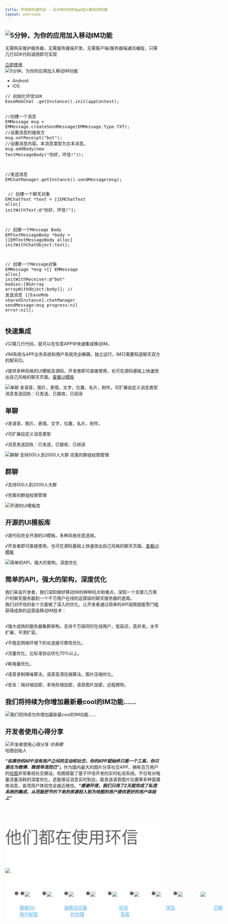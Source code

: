 ```yaml
---
title: 环信即时通讯云 - 五分钟为你的App加入移动IM功能
layout: overview
---
```

<style>
.anli1 dl dd a { color:#51ADED; border-bottom:2px solid #EAEAEA;}
.anli1 dl dd a:hover { border-bottom:2px solid #7c7c7c;}
.anli {color:#666; font-size:36px; height:312px;  width:100%; background:#FFF; font-weight:normal; margin:0 auto; background:none repeat scroll 0 0 #fff;}
.anli1 { margin: 0px auto; width:990px;}
.anli1 h2 {font-weight:normal;}
.anli1 img { margin-top:25px;}
</style>

<div class="wrap_bd">
  <div class="wrap_switch im_wrap">
    <div class="w990">
      <div class="im_hd">
        <div class="im_left">
          <h2><img alt="5分钟，为你的应用加入移动IM功能" src="img/index_banner_left.png"></h2>
          <p>无需购买维护服务器，无需服务器端开发，无需客户端/服务器端通讯编程，只需几行SDK代码调用即可实现</p>
          <a class="free_btn" href="https://console.easemob.com?comeFrom=easemobHome" target="_parent">立即使用</a>
        </div>
        <div class="im_right"><img alt="5分钟，为你的应用加入移动IM功能" src="/img/index_banner_right.jpg"></div>
        <em></em>
      </div>
    </div>
  </div>

  <div class="im_default_bg white_bg">
    <div id="container">
      <div class="tabs_menu">
        <div class="tabs_code">
          <ul class="tabs">
            <li class="selected">
              <span class="android">Android</span>
            </li>
            <li>
              <span class="ios">iOS</span>
            </li>
          </ul>
          <div class="clearfix"></div>
          <div class="tabs-con">
            <div class="selected">
              <pre>
<span class="sc">// 初始化环信SDK</span>
<span class="sb">EaseMobChat</span> .getInstance().init(appContext);</span>

<span class="sc">//创建一个消息</span>
<span class="sb">EMMessage</span> msg = <span class="sb">EMMessage</span>.createSendMessage(<span class="sb">EMMessage.Type.TXT</span>);</span>
<span class="sc">//设置消息的接收方</span>
msg.setReceipt(<span class="sr">"bot"</span>);
<span class="sc">//设置消息内容。本消息类型为文本消息。</span>
msg.addBody(new <span class="sb">TextMessageBody</span>(<span class="sr">"你好，环信!"</span>)</span>);

<span class="sc">//发送消息</span>
<span class="sb"><span class="sb">EMChatManager</span>.getInstance().sendMessage(msg);</span>
              </pre>
            </div>
            <div>
              <pre>
<span class="sc">// 创建一个聊天对象</span>
<span class="sb">EMChatText</span> *text = [[<span class="sb">EMChatText alloc</span>]<span class="sb"> initWithText:<span class="sr">@"你好，环信!"</span></span>];</span>

<span class="sc">// 创建一个Message Body</span>
<span class="sb">EMTextMessageBody</span> *body = [[<span class="sb">EMTextMessageBody alloc</span>]<span class="sb"> initWithChatObject:</span>text];</span>

<span class="sc">// 创建一个Message对象</span>
<span class="sb">EMMessage</span> *msg =[[ <span class="sb">EMMessage alloc</span>]<span class="sb"> initWithReceiver:<span class="sr">@"bot"</span> bodies</span>:[<span class="sb">NSArray arrayWithObject</span>:body]];</span>
<span class="sc">// 发送消息</span>
[[<span class="sb">EaseMob sharedInstance</span>].<span class="sb">chatManager sendMessage</span>:msg <span class="sb">progress</span>:nil <span class="sb">error</span>:nil];
              </pre>
            </div>
          </div>
        </div>
      </div>
      <div class="tabs_info">
        <h2>快速集成</h2>
        <p><span>√</span>只需几行代码，就可以在任意APP中快速集成移动IM。</p>
        <p><span>√</span>IM系统与APP业务系统和用户系统完全解耦，独立运行，IM只需要知道聊天双方的聊天ID。</p>
        <p><span>√</span>提供多种风格的UI模板及源码，开发者即可直接使用，也可在源码基础上快速改出自己风格的聊天页面。<a class="info_details" href="http://developer.easemob.com/docs/emchat/ui.html" target="_blank">查看UI模板</a></p>
      </div>
      <!-- 切换效果 Strat -->
      <script type="text/javascript">
        $(document).ready(function() {
          $(".tabs li").click(function() {
            $(this).addClass("selected");
            $(this).siblings().removeClass("selected");
            var $dangqian = $(".tabs-con div").eq($(".tabs li").index(this));
            $dangqian.addClass("selected");
            $dangqian.siblings().removeClass("selected");
          });
        });
      </script>
    </div>
  </div>
  <div class="clearfix"></div>
  <div class="im_default_bg">
    <div id="container" class="chat_pic">
      <img src="/img/index_chat_01.png" alt="单聊 发语音，图片，表情，文字，位置，名片，附件。可扩展自定义消息类型消息发送回执：已发送，已接收，已阅读">
      <div class="txt">
        <h2>单聊</h2>
        <p><span>√</span>发语音，图片，表情，文字，位置，名片，附件。</p>
        <p><span>√</span>可扩展自定义消息类型</p>
        <p><span>√</span>消息发送回执：已发送，已接收，已阅读</p>
      </div>
    </div>
  </div>
  <div class="clearfix"></div>
  <div class="im_default_bg white_bg">
    <div id="container" class="chat_pic_01">
      <img src="/img/index_chat_02.png" alt="群聊 支持500人到2000人大群 完善的群组权限管理">
      <div class="txt">
        <h2>群聊</h2>
        <p><span>√</span>支持500人到2000人大群</p>
        <p><span>√</span>完善的群组权限管理</p>
      </div>
    </div>
  </div>
  <div class="clearfix"></div>
  <div class="im_default_bg">
    <div id="container" class="chat_pic_06">
      <img src="/img/index_chat_06.png" alt="开源的UI模板库">
      <div class="txt">
        <h2>开源的UI模板库</h2>
        <p><span>√</span>源代码完全开源的UI模板。多种风格任意选择。</p>
        <p><span>√</span>开发者即可直接使用，也可在源码基础上快速改出自己风格的聊天页面。<a class="info_details" href="http://developer.easemob.com/docs/emchat/ui.html" target="_blank">查看UI模板</a>
        </p>
      </div>
    </div>
  </div>
  <div class="clearfix"></div>
  <div class="im_default_bg white_bg">
    <div id="container" class="chat_pic_02">
      <img src="/img/index_chat_03.png" alt="简单的API，强大的架构，深度优化">
      <div class="txt">
        <h2>简单的API，强大的架构，深度优化</h2>
        <p style="padding-left:0;">我们来自开发者，我们深知做好移动IM的种种坑点和难点，深知一个支撑几万用户的聊天服务器到一个千万用户在线的运营级的聊天服务器的差距。<br />
          我们对环信的各个方面做了深入的优化，让开发者通过简单的API调用就能零门槛获得成熟的运营级移动IM技术：<br /><br /></p>
        <p><span>√</span>强大成熟的服务器集群架构，支持千万级同时在线用户，低延迟，高并发，水平扩展，平滑扩容。</p>
        <p><span>√</span>不稳定网络环境下的长连接可靠性优化。</p>
        <p><span>√</span>流量优化，比标准协议优化70%以上。</p>
        <p><span>√</span>耗电量优化。</p>
        <p><span>√</span>语音录制降噪算法，语音高清压缩算法，图片压缩优化。</p>
        <p><span>√</span>安全：端对端加密，本地存储加密，语音图片加密，远程擦除。</p>
      </div>
    </div>
  </div>
  <div class="clearfix"></div>
  <div class="im_default_bg">
    <div id="container" class="chat_pic_03">
      <div class="txt">
        <h2>我们将持续为你增加最新最cool的IM功能……</h2>
        <img src="/img/index_chat_04.png" alt="我们将持续为你增加最新最cool的IM功能……">
      </div>
    </div>
  </div>
  <div class="clearfix"></div>
  <div class="im_default_bg white_bg">
    <div id="container" class="chat_pic_05">
      <h2>开发者使用心得分享</h2>
      <div class="share_head">
        <img src="/img/index_head_01.png" alt="开发者使用心得分享">
        <span>
          <em>伏英娜</em><br/>
          哈图创始人
        </span>
      </div>
      <div class="txt">
        <p><span class="colon_up"></span><i><strong>“如果你的APP没有用户之间的互动和社交，你的APP就始终只是一个工具，你只是在为微博、微信导流而已”。</strong></i>作为国内最大的图片分享社交APP，拥有百万用户的<a class="info_details" href="http://www.appmagics.cn/" target="_blank">哈图</a>非常重视社交建设。哈图搭载了基于环信开发的实时私信系统。不仅有对电量流量消耗的深度优化，还能保证消息实时到达，能发送语音图片位置等多种富媒体消息，各项用户体验完全接近微信。<i><strong>“感谢环信，我们只用了2天就完成了私信系统的集成，从而能把节约下来的资源投入到为哈图的用户提供更好的用户体验上”</strong></i><span class="colon_down"></span></p>
      </div>
    </div>
  </div>
<div class="anli">
   <div class="anli1">
  	<h2>他们都在使用环信</h2>
    <img src="../img/xian.png" style=" margin-top:20px;">
    <ul style=" width:990px;">
    	<li style="float:left;"><a href="http://www.qingting.fm/#/recommend"  target="_black" style="color:#828187; font-size:15px; font-family:'宋体'; padding-left:3px;"><img src="../img/qt.png"></a></li>
        <li style="float:left; padding-left:55px;"><a href="http://cn.dolphin.com/" target="_black" style="color:#828187; font-size:15px; font-family:'宋体';"><img src="../img/hte.png"></a></li>
        <li style="float:left; padding-left:55px;"><a href="https://itunes.apple.com/cn/app/ce-ce-ce-shi-shen-qi!-xing/id756771906?mt=8" target="_black" style="color:#828187; font-size:15px; font-family:'宋体';"><img src="../img/cc.png"></a></li>
        <li style="float:left; padding-left:55px;"><a href="http://m.qiuying.com/" target="_black" style="color:#828187; font-size:15px; font-family:'宋体';"><img src="../img/qy.png"></a></li>
        <li style="float:left; padding-left:55px;"><a href="http://ibeiliao.com/" target="_black" style="color:#828187; font-size:15px; font-family:'宋体';"><img src="../img/bl.png"></a></li>
        <li style="float:left; padding-left:55px;"><a href="http://www.appmagics.com/" target="_black" style="color:#828187; font-size:15px; font-family:'宋体';" ><img src="../img/ht.png"></a></li>
        <li style="float:left; padding-left:55px;"><a href="http://www.xiaoneimimi.com/" target="_black" style="color:#828187; font-size:15px; font-family:'宋体';"><img src="../img/xn.png"></a></li>
        <li style="float:left; padding-left:55px;"><a href="https://itunes.apple.com/cn/app/shi-shang-mao-re-men-fa-xing./id673935108?l=zh&ls=1&mt=8" style="color:#828187; font-size:15px; font-family:'宋体';" target="_black"><img src="../img/ssm.png"></a></li>
        <li style="float:left; padding-left:55px;"><a href="http://www.tuotuo.im" style="color:#828187; font-size:15px; font-family:'宋体';" target="_black"><img src="../img/tt.png" style="padding-left:3px;"></a></li>
    </ul>
    <dl style="width:990px;; float:left; font-size:15px; a:hover:#039; padding-left:7px;">
    	<dd style=" float:left; margin-right:55px;"><a href="http://www.qingting.fm/#/recommend" target="_black">蜻蜓fm</a></dd>
        <dd style=" float:left; margin-right:63px;"><a href="http://cn.dolphin.com/" target="_black" >海豚浏览器</a></dd>
        <dd style=" float:left; margin-right:83px;"><a href="https://itunes.apple.com/cn/app/ce-ce-ce-shi-shen-qi!-xing/id756771906?mt=8" target="_black">测测</a></dd>
        <dd style=" float:left; margin-right:85px;"><a href="http://m.qiuying.com/" target="_black">求应</a></dd>
        <dd style=" float:left; margin-right:87px;"><a href="http://ibeiliao.com/" target="_black">贝聊</a></dd>
        <dd style=" float:left; margin-right:72px;"><a href="http://www.appmagics.com/" target="_black">哈图</a></dd>
        <dd style=" float:left; margin-right:65px;"><a href="http://www.xiaoneimimi.com/" target="_black">校内秘密</a></dd>
        <dd style=" float:left; margin-right:78px;"><a href="https://itunes.apple.com/cn/app/shi-shang-mao-re-men-fa-xing./id673935108?l=zh&ls=1&mt=8" target="_black">时尚猫</a></dd>
        <dd style=" float:left;"><a href="http://www.tuotuo.im" target="_black">拓拓</a></dd>
    </dl>
    <ul style=" width:990px;">
    	
        <li style="float:left;"><a href="http://www.pandabus.cn" style="color:#828187; font-size:15px; font-family:'宋体';" target="_black"><img src="../img/xm.png"></a></li>
        <li style="float:left; padding-left:55px;"><a href="http://www.pgyer.com/nh0N" style="color:#828187; font-size:15px; font-family:'宋体';" target="_black"><img src="../img/hm.png" style="padding-left:3px;"></a></li>
        <li style="float:left; padding-left:55px;"><a href="http://www.xzhichang.com/xapp/index" target="_black" style="color:#828187; font-size:15px; font-family:'宋体';"><img src="../img/zc.png"></a></li>
        <li style="float:left; padding-left:55px;"><a href="http://paopao.fm/" target="_black" style="color:#828187; font-size:15px; font-family:'宋体';"><img src="../img/pp.png"></a></li>
        <li style="float:left; padding-left:55px;"><a href="http://yeba.im/"  target="_black" style="color:#828187; font-size:15px; font-family:'宋体'; padding-left:3px;"><img src="../img/yb.png"></a></li>
        <li style="float:left; padding-left:54px;"><a href="https://itunes.apple.com/cn/app/wei-xing-zuo-xing-zuo-jiao/id696468083?mt=8" target="_black" style="color:#828187; font-size:15px; font-family:'宋体';"><img src="../img/wxz.png"></a></li>
        <li style="float:left; padding-left:54px;"><a href="http://www.imlxs.com/" target="_black" style="color:#828187; font-size:15px; font-family:'宋体';"><img src="../img/lxs.png"></a></li>
        <li style="float:left; padding-left:55px;"><a href="http://www.iyuanquan.com/" target="_black" style="color:#828187; font-size:15px; font-family:'宋体';" ><img src="../img/yq.png"></a></li>
        <li style="float:left; padding-left:55px;"><a href="http://www.ifanmi.cn/" target="_black" style="color:#828187; font-size:15px; font-family:'宋体';"><img src="../img/fm.png"></a></li>
        
    </ul>
    <dl style="width:990px;; float:left; font-size:15px; a:hover:#039; padding-left:3px;">
        <dd style=" float:left; margin-right:62px;"><a href="http://www.pandabus.cn" target="_black">熊猫公交</a></dd>
        <dd style=" float:left; margin-right:73px;"><a href="http://www.pgyer.com/nh0N" target="_black">小黑马</a></dd>
        <dd style=" float:left; margin-right:82px;"><a href="http://www.xzhichang.com/xapp/index" target="_black" >X职场</a></dd>
        <dd style=" float:left; margin-right:75px;"><a href="http://paopao.fm/" target="_black">跑跑</a></dd>
        <dd style=" float:left; margin-right:77px; padding-left:14px;"><a href="http://yeba.im/" target="_black">夜吧</a></dd>
        <dd style=" float:left; margin-right:68px;"><a href="https://itunes.apple.com/cn/app/wei-xing-zuo-xing-zuo-jiao/id696468083?mt=8" target="_black">微星座</a></dd>
        <dd style=" float:left; margin-right:78px;"><a href="http://www.imlxs.com/" target="_black">留学僧</a></dd>
        <dd style=" float:left; margin-right:85px;"><a href="http://www.iyuanquan.com/" target="_black">i园圈</a></dd>
        <dd style=" float:left;"><a href="http://www.ifanmi.cn/" target="_black">番迷</a></dd>
        
    </dl>
    </div>
    </div>
  <div class="clearfix"></div>

</div>

